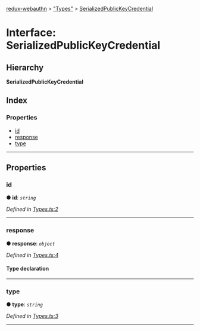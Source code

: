 [redux-webauthn](../README.md) > ["Types"](../modules/_types_.md) > [SerializedPublicKeyCredential](../interfaces/_types_.serializedpublickeycredential.md)

# Interface: SerializedPublicKeyCredential

## Hierarchy

**SerializedPublicKeyCredential**

## Index

### Properties

* [id](_types_.serializedpublickeycredential.md#id)
* [response](_types_.serializedpublickeycredential.md#response)
* [type](_types_.serializedpublickeycredential.md#type)

---

## Properties

<a id="id"></a>

###  id

**● id**: *`string`*

*Defined in [Types.ts:2](https://github.com/subyraman/redux-webauthn/blob/6b43fe1/src/Types.ts#L2)*

___
<a id="response"></a>

###  response

**● response**: *`object`*

*Defined in [Types.ts:4](https://github.com/subyraman/redux-webauthn/blob/6b43fe1/src/Types.ts#L4)*

#### Type declaration

___
<a id="type"></a>

###  type

**● type**: *`string`*

*Defined in [Types.ts:3](https://github.com/subyraman/redux-webauthn/blob/6b43fe1/src/Types.ts#L3)*

___

